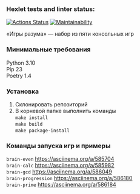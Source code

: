 ### Hexlet tests and linter status:

[![Actions Status](https://github.com/OlegKhiretdinov/python-project-49/workflows/hexlet-check/badge.svg)](https://github.com/OlegKhiretdinov/python-project-49/actions)
[![Maintainability](https://api.codeclimate.com/v1/badges/a4e892b71b5903365a44/maintainability)](https://codeclimate.com/github/OlegKhiretdinov/python-project-49/maintainability)

«Игры разума» — набор из пяти консольных игр

### Минимальные требования

Python 3.10  
Pip 23  
Poetry 1.4

### Установка

1. Склонировать репозиторий
2. В корневой папке выполнить команды  
   `make install`  
   `make build`  
   `make package-install`

### Команды запуска игр и примеры

`brain-even` https://asciinema.org/a/585704  
`brain-calc` https://asciinema.org/a/585982  
`brain-gcd` https://asciinema.org/a/586049  
`brain-progression` https://asciinema.org/a/586180  
`brain-prime` https://asciinema.org/a/586184
